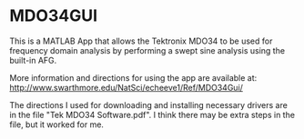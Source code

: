 # MDO34GUI
This is a MATLAB App that allows the Tektronix MDO34 to be used for frequency domain analysis by performing a swept sine analysis using the built-in AFG.  

More information and directions for using the app are available at: http://www.swarthmore.edu/NatSci/echeeve1/Ref/MDO34Gui/

The directions I used for downloading and installing necessary drivers are in the file "Tek MDO34 Software.pdf".  I think there may be extra steps in the file, but it worked for me.
